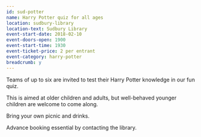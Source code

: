 ```yaml
---
id: sud-potter
name: Harry Potter quiz for all ages
location: sudbury-library
location-text: Sudbury Library
event-start-date: 2018-02-10
event-doors-open: 1900
event-start-time: 1930
event-ticket-price: 2 per entrant
event-category: harry-potter
breadcrumb: y
---
```


Teams of up to six are invited to test their Harry Potter knowledge in our fun quiz.

This is aimed at older children and adults, but well-behaved younger children are welcome to come along.

Bring your own picnic and drinks.

Advance booking essential by contacting the library.
